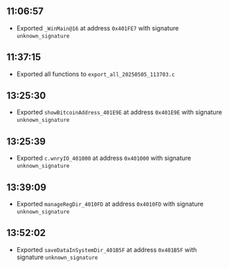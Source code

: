 
## 11:06:57
- Exported `_WinMain@16` at address `0x401FE7` with signature `unknown_signature`

## 11:37:15
- Exported all functions to `export_all_20250505_113703.c`

## 13:25:30
- Exported `showBitcoinAddress_401E9E` at address `0x401E9E` with signature `unknown_signature`

## 13:25:39
- Exported `c.wnryIO_401000` at address `0x401000` with signature `unknown_signature`

## 13:39:09
- Exported `manageRegDir_4010FD` at address `0x4010FD` with signature `unknown_signature`

## 13:52:02
- Exported `saveDataInSystemDir_401B5F` at address `0x401B5F` with signature `unknown_signature`
